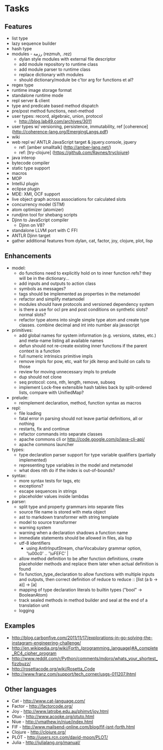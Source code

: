 # Tasks

## Features

- list type
- lazy sequence builder
- hash type
- modules - رزمة (rezmuh, .rez)
  - dylan style modules with external file descriptor
  - add module repository to runtime class
  - add module parser to runtime class
  - replace dictionary with modules
  - should dictionary/module be c'tor arg for functions et al?
- regex type
- runtime image storage format
- standalone runtime mode
- repl server & client
- type and predicate based method dispatch
- pre/post method functions, next-method
- user types: record, algebraic, union, protocol
  - http://blog.lab49.com/archives/3011
- user types w/ versioning, persistence, immutability, ref [coherence] (http://coherence-lang.org/EmergingLangs.pdf)
- wiki
- web repl w/ ANTLR JavaScript target & jquery.console, jquery
  - ref: [amber smalltalk] (http://amber-lang.net/)
  - ref: [try-clojure] (https://github.com/Raynes/tryclojure)
- java interop
- bytecode compiler
- static type support
- macros
- MOP
- IntelliJ plugin
- eclipse plugin
- MDE: XMI, OCF support
- live object graph across associations for calculated slots
- concurrency model (STM)
- atom optimizer (atomizer)
- rundjinn tool for shebang scripts
- Djinn to JavaScript compiler
  - Djinn on V8?
- standalone LLVM port with C FFI
- ANTLR Djinn target
- gather additional features from dylan, cat, factor, joy, clojure, plot, lisp

## Enhancements

- model:
  - do functions need to explicitly hold on to inner function refs? they will be in the dictionary...
  - add inputs and outputs to action class
  - symbols as messages?
  - tags should be implemented as properties in the metamodel
  - refactor and simplify metamodel
  - modules should have protocols and versioned dependency system
  - is there a use for ocl pre and post conditions on synthetic slots? normal slots?
  - refactor type atoms into single simple type atom and create type classes.  combine decimal and int into number ala javascript
- primitives:
  - add global names for system information (e.g. versions, states, etc.) and meta-name listing all available names
  - defun should not re-create existing inner functions if the parent context is a function
  - full numeric intrinsics primitive impls
  - remove impls for pow, etc, wait for jdk iterop and build on calls to those
  - review for moving unnecessary impls to prelude
  - dup should not clone
  - seq protocol: cons, nth, length, remove, subseq
  - implement Lock-free extensible hash tables back by split-ordered lists, compare with UnifiedMap?
- prelude:
  - reimplement declaration, method, function syntax as macros
- repl:
  - file loading
  - fatal error in parsing should not leave partial definitions, all or nothing
  - restarts, fix and continue
  - refactor commands into separate classes
  - apache commons cli or http://code.google.com/p/java-cli-api/
  - apache commons launcher
- types:
  - type declaration parser support for type variable qualifiers (partially implemented)
  - representing type variables in the model and metamodel
  - what does nth do if the index is out-of-bounds?
- syntax:
  - more syntax tests for tags, etc
  - exceptions?
  - escape sequences in strings
  - placeholder values inside lambdas
- parser:
  - split type and property grammars into separate files
  - source file name is stored with meta object
  - ast to markdown transformer with string template
  - model to source transformer
  - warning system
  - warning when a declaration shadows a function name
  - immediate statements should be allowed in files, ala lisp
  - utf-8 identifiers
    - using AntlrInputStream, charVocabulary grammar option, '\u00c0' .. '\uFEFC' | <ascii range>
  - allow method definition to be after function definitions, create placeholder methods and replace them later when actual definition is found
  - fix function_type_declaration to allow functions with multiple inputs and outputs, then correct definition of reduce to reduce :: [list<a> (a b -> a)] -> [a]
  - mapping of type declaration literals to builtin types ("bool" -> BooleanAtom)
  - track sealed methods in method builder and seal at the end of a translation unit
  - logging

## Examples

- http://blog.carbonfive.com/2011/11/17/explorations-in-go-solving-the-instagram-engineering-challenge/
- http://en.wikipedia.org/wiki/Forth_(programming_language)#A_complete_RC4_cipher_program
- http://www.reddit.com/r/Python/comments/mdoro/whats_your_shortest_fizzbuzz/
- http://rosettacode.org/wiki/Rosetta_Code
- http://www.franz.com/support/tech_corner/usgs-011207.lhtml

## Other languages

- Cat - http://www.cat-language.com/
- Factor - http://factorcode.org/
- Joy - http://www.latrobe.edu.au/phimvt/joy.html
- Otuo - http://www.acooke.org/otuto.html
- Niue - http://vmathew.in/niue/index.html
- FIF - http://www.mailsend-online.com/blog/fif-isnt-forth.html
- Clojure - http://clojure.org/
- PLOT - http://users.rcn.com/david-moon/PLOT/
- Julia - http://julialang.org/manual/
